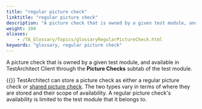 ```yaml
--- 
title: "regular picture check"
linktitle: "regular picture check"
description: "A picture check that is owned by a given test module, and available in TestArchitect Client through the Picture Checks subtab of the test module. Note: TestArchitect can store a picture check as ..."
weight: 104
aliases: 
    - /TA_Glossary/Topics/glossaryRegularPictureCheck.html
keywords: "glossary, regular picture check"
---
```


A picture check that is owned by a given test module, and available in TestArchitect Client through the **Picture Checks** subtab of the test module.

{{<note>}} TestArchitect can store a picture check as either a regular picture check or [shared picture check](/user-guide/support/glossary-of-terms/shared-picture-check). The two types vary in terms of where they are stored and their scope of availability. A regular picture check's availability is limited to the test module that it belongs to.

